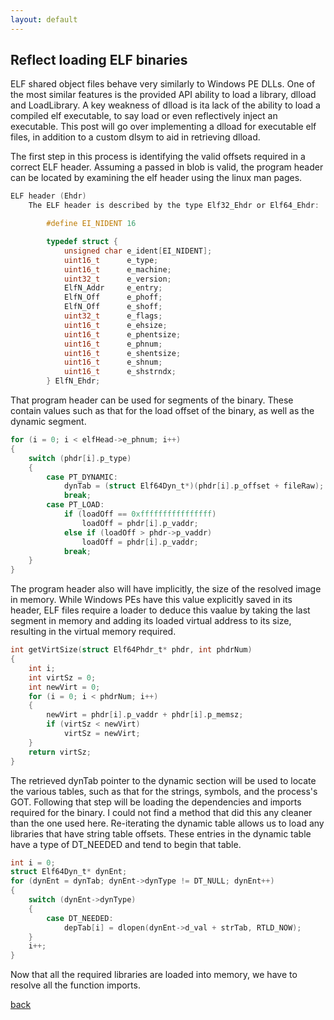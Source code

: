 ```yaml
---
layout: default
---
```


## Reflect loading ELF binaries

ELF shared object files behave very similarly to Windows PE DLLs. One of the
most similar features is the provided API ability to load a library, dlload and
LoadLibrary. A key weakness of dlload is ita lack of the ability to load a
compiled elf executable, to say load or even reflectively inject an executable.
This post will go over implementing a dlload for executable elf files, in
addition to a custom dlsym to aid in retrieving dlload.

The first step in this process is identifying the valid offsets required in a
correct ELF header. Assuming a passed in blob is valid, the program header can
be located by examining the elf header using the linux man pages.

```c
ELF header (Ehdr)
    The ELF header is described by the type Elf32_Ehdr or Elf64_Ehdr:

        #define EI_NIDENT 16

        typedef struct {
            unsigned char e_ident[EI_NIDENT];
            uint16_t      e_type;
            uint16_t      e_machine;
            uint32_t      e_version;
            ElfN_Addr     e_entry;
            ElfN_Off      e_phoff;
            ElfN_Off      e_shoff;
            uint32_t      e_flags;
            uint16_t      e_ehsize;
            uint16_t      e_phentsize;
            uint16_t      e_phnum;
            uint16_t      e_shentsize;
            uint16_t      e_shnum;
            uint16_t      e_shstrndx;
        } ElfN_Ehdr;
```

That program header can be used for segments of the binary. These contain values
such as that for the load offset of the binary, as well as the dynamic segment.

```c
for (i = 0; i < elfHead->e_phnum; i++)
{
    switch (phdr[i].p_type)
    {
        case PT_DYNAMIC:
            dynTab = (struct Elf64Dyn_t*)(phdr[i].p_offset + fileRaw);
            break;
        case PT_LOAD:
            if (loadOff == 0xffffffffffffffff)
                loadOff = phdr[i].p_vaddr;
            else if (loadOff > phdr->p_vaddr)
                loadOff = phdr[i].p_vaddr;
            break;
    }
}
```

The program header also will have implicitly, the size of the resolved image in
memory. While Windows PEs have this value explicitly saved in its header, ELF
files require a loader to deduce this vaalue by taking the last segment in
memory and adding its loaded virtual address to its size, resulting in the
virtual memory required.

```c
int getVirtSize(struct Elf64Phdr_t* phdr, int phdrNum)
{
	int i;
	int virtSz = 0;
	int newVirt = 0;
	for (i = 0; i < phdrNum; i++)
	{
		newVirt = phdr[i].p_vaddr + phdr[i].p_memsz;
		if (virtSz < newVirt)
			virtSz = newVirt;
	}
	return virtSz;
}
```

The retrieved dynTab pointer to the dynamic section will be used to locate the
various tables, such as that for the strings, symbols, and the process's GOT.
Following that step will be loading the dependencies and imports required for
the binary. I could not find a method that did this any cleaner than the one
used here. Re-iterating the dynamic table allows us to load any libraries
that have string table offsets. These entries in the dynamic table have a type
of DT_NEEDED and tend to begin that table.

```c
int i = 0;
struct Elf64Dyn_t* dynEnt;
for (dynEnt = dynTab; dynEnt->dynType != DT_NULL; dynEnt++)
{
    switch (dynEnt->dynType)
    {
        case DT_NEEDED:
            depTab[i] = dlopen(dynEnt->d_val + strTab, RTLD_NOW);
    }
    i++;
}
```

Now that all the required libraries are loaded into memory, we have to resolve
all the function imports. 

[back](./)
